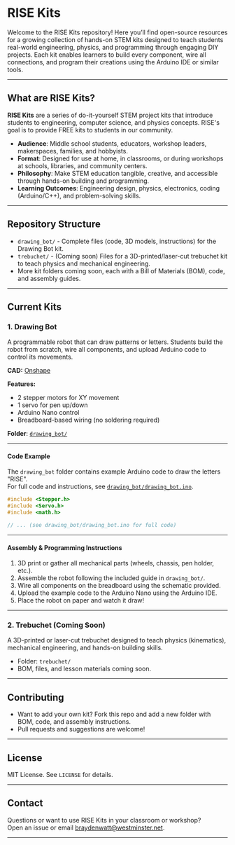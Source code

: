 # RISE Kits

Welcome to the RISE Kits repository! Here you’ll find open-source resources for a growing collection of hands-on STEM kits designed to teach students real-world engineering, physics, and programming through engaging DIY projects. Each kit enables learners to build every component, wire all connections, and program their creations using the Arduino IDE or similar tools.

---

## What are RISE Kits?

**RISE Kits** are a series of do-it-yourself STEM project kits that introduce students to engineering, computer science, and physics concepts. RISE's goal is to provide FREE kits to students in our community. 

- **Audience**: Middle school students, educators, workshop leaders, makerspaces, families, and hobbyists.
- **Format**: Designed for use at home, in classrooms, or during workshops at schools, libraries, and community centers.
- **Philosophy**: Make STEM education tangible, creative, and accessible through hands-on building and programming.
- **Learning Outcomes**: Engineering design, physics, electronics, coding (Arduino/C++), and problem-solving skills.

---

## Repository Structure

- `drawing_bot/` - Complete files (code, 3D models, instructions) for the Drawing Bot kit.
- `trebuchet/` - (Coming soon) Files for a 3D-printed/laser-cut trebuchet kit to teach physics and mechanical engineering.
- More kit folders coming soon, each with a Bill of Materials (BOM), code, and assembly guides.

---

## Current Kits

### 1. Drawing Bot

A programmable robot that can draw patterns or letters. Students build the robot from scratch, wire all components, and upload Arduino code to control its movements.

**CAD:** [Onshape](https://cad.onshape.com/documents/bb968d8fb2070a289d3f2913/w/538545adee42cfc921f6a605/e/ba9d169c3e0d8e1334ed3d13?renderMode=0&uiState=686ac18c67892d702480853d)

**Features:**
- 2 stepper motors for XY movement
- 1 servo for pen up/down
- Arduino Nano control
- Breadboard-based wiring (no soldering required)

**Folder**: [`drawing_bot/`](./drawing_bot/)

---

#### Code Example

The `drawing_bot` folder contains example Arduino code to draw the letters "RISE".  
For full code and instructions, see [`drawing_bot/drawing_bot.ino`](./drawing_bot/drawing_bot.ino).

```cpp
#include <Stepper.h>
#include <Servo.h>
#include <math.h>

// ... (see drawing_bot/drawing_bot.ino for full code)
```

---

#### Assembly & Programming Instructions

1. 3D print or gather all mechanical parts (wheels, chassis, pen holder, etc.).
2. Assemble the robot following the included guide in `drawing_bot/`.
3. Wire all components on the breadboard using the schematic provided.
4. Upload the example code to the Arduino Nano using the Arduino IDE.
5. Place the robot on paper and watch it draw!

---

### 2. Trebuchet (Coming Soon)

A 3D-printed or laser-cut trebuchet designed to teach physics (kinematics), mechanical engineering, and hands-on building skills.

- Folder: `trebuchet/`
- BOM, files, and lesson materials coming soon.

---

## Contributing

- Want to add your own kit? Fork this repo and add a new folder with BOM, code, and assembly instructions.
- Pull requests and suggestions are welcome!

---

## License

MIT License. See `LICENSE` for details.

---

## Contact

Questions or want to use RISE Kits in your classroom or workshop?  
Open an issue or email <braydenwatt@westminster.net>.

---
